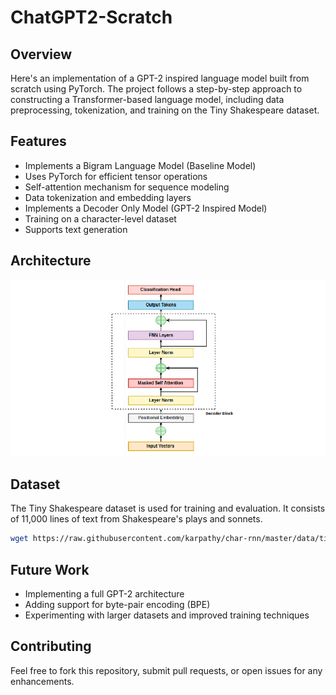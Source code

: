 # ChatGPT2-Scratch

## Overview
Here's an implementation of a GPT-2 inspired language model built from scratch using PyTorch. The project follows a step-by-step approach to constructing a Transformer-based language model, including data preprocessing, tokenization, and training on the Tiny Shakespeare dataset.

## Features
- Implements a Bigram Language Model (Baseline Model)
- Uses PyTorch for efficient tensor operations
- Self-attention mechanism for sequence modeling
- Data tokenization and embedding layers
- Implements a Decoder Only Model (GPT-2 Inspired Model)
- Training on a character-level dataset
- Supports text generation

## Architecture
![Model Architecture](model.jpg)

## Dataset
The Tiny Shakespeare dataset is used for training and evaluation. It consists of 11,000 lines of text from Shakespeare's plays and sonnets.
```sh
wget https://raw.githubusercontent.com/karpathy/char-rnn/master/data/tinyshakespeare/input.txt
```

## Future Work
- Implementing a full GPT-2 architecture
- Adding support for byte-pair encoding (BPE)
- Experimenting with larger datasets and improved training techniques

## Contributing
Feel free to fork this repository, submit pull requests, or open issues for any enhancements.